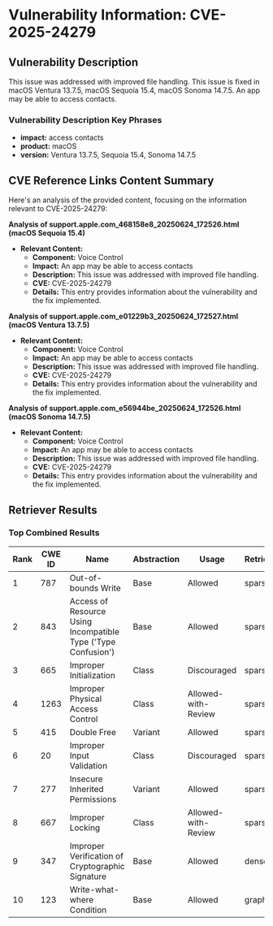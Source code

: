 # Vulnerability Information: CVE-2025-24279

## Vulnerability Description
This issue was addressed with improved file handling. This issue is fixed in macOS Ventura 13.7.5, macOS Sequoia 15.4, macOS Sonoma 14.7.5. An app may be able to access contacts.

### Vulnerability Description Key Phrases
- **impact:** access contacts
- **product:** macOS
- **version:** Ventura 13.7.5, Sequoia 15.4, Sonoma 14.7.5

## CVE Reference Links Content Summary
Here's an analysis of the provided content, focusing on the information relevant to CVE-2025-24279:

**Analysis of support.apple.com_468158e8_20250624_172526.html (macOS Sequoia 15.4)**

*   **Relevant Content:**
    *   **Component:** Voice Control
    *   **Impact:** An app may be able to access contacts
    *   **Description:** This issue was addressed with improved file handling.
    *   **CVE:** CVE-2025-24279
    *   **Details:** This entry provides information about the vulnerability and the fix implemented.

**Analysis of support.apple.com_e01229b3_20250624_172527.html (macOS Ventura 13.7.5)**

*   **Relevant Content:**
    *   **Component:** Voice Control
    *   **Impact:** An app may be able to access contacts
    *   **Description:** This issue was addressed with improved file handling.
    *   **CVE:** CVE-2025-24279
    *   **Details:** This entry provides information about the vulnerability and the fix implemented.

**Analysis of support.apple.com_e56944be_20250624_172526.html (macOS Sonoma 14.7.5)**

*   **Relevant Content:**
    *   **Component:** Voice Control
    *   **Impact:** An app may be able to access contacts
    *   **Description:** This issue was addressed with improved file handling.
    *   **CVE:** CVE-2025-24279
    *   **Details:** This entry provides information about the vulnerability and the fix implemented.

## Retriever Results

### Top Combined Results

| Rank | CWE ID | Name | Abstraction | Usage  | Retrievers | Individual Scores |
|------|--------|------|-------------|-------|------------|-------------------|
| 1 | 787 | Out-of-bounds Write | Base | Allowed | sparse | 0.086 |
| 2 | 843 | Access of Resource Using Incompatible Type ('Type Confusion') | Base | Allowed | sparse | 0.082 |
| 3 | 665 | Improper Initialization | Class | Discouraged | sparse | 0.075 |
| 4 | 1263 | Improper Physical Access Control | Class | Allowed-with-Review | sparse | 0.071 |
| 5 | 415 | Double Free | Variant | Allowed | sparse | 0.070 |
| 6 | 20 | Improper Input Validation | Class | Discouraged | sparse | 0.070 |
| 7 | 277 | Insecure Inherited Permissions | Variant | Allowed | sparse | 0.068 |
| 8 | 667 | Improper Locking | Class | Allowed-with-Review | sparse | 0.067 |
| 9 | 347 | Improper Verification of Cryptographic Signature | Base | Allowed | dense | 0.392 |
| 10 | 123 | Write-what-where Condition | Base | Allowed | graph | 0.003 |

